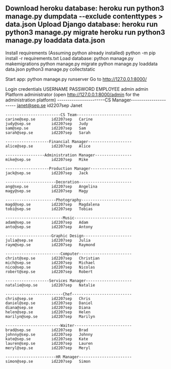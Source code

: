 Download heroku database:
	heroku run python3 manage.py dumpdata --exclude contenttypes > data.json
Upload Django database:
	heroku run python3 manage.py migrate
	heroku run python3 manage.py loaddata data.json
-------------------------------------------------------------------------------	
Install requirements
	(Assuming python already installed)
	python -m pip install -r requirements.txt
Load database:
	python manage.py makemigrations
	python manage.py migrate
	python manage.py loaddata data.json
	python3 manage.py collectstatic

Start app:
	python manage.py runserver
	Go to http://127.0.0.1:8000/

Login credentials
	USERNAME			PASSWORD	EMPLOYEE
	admin				admin       Platform administrator
	(open http://127.0.0.1:8000/admin for the administration platform)
	-----------------------CS Manager----------------------
	janet@sep.se		id2207sep   Janet

	------------------------CS Team------------------------
	carine@sep.se		id2207sep   Carine
	judy@sep.se		    id2207sep   Judy
	sam@sep.se		    id2207sep   Sam
	sarah@sep.se		id2207sep   Sarah

	-------------------Financial Manager-------------------
	alice@sep.se		id2207sep   Alice

	-----------------Administration Manager----------------
	mike@sep.se		    id2207sep   Mike

	-------------------Production Manager------------------
	jack@sep.se		    id2207sep   Jack

	----------------------Decoration-----------------------
	ang@sep.se		    id2207sep   Angelina
	magy@sep.se		    id2207sep   Magy

	----------------------Photography----------------------
	magd@sep.se		    id2207sep   Magdalena
	tobi@sep.se         id2207sep   Tobias

	-------------------------Music-------------------------
	adam@sep.se		    id2207sep   Adam
	anto@sep.se		    id2207sep   Antony

	--------------------Graphic Design---------------------
	julia@sep.se		id2207sep   Julia
	raym@sep.se		    id2207sep   Raymond

	------------------------Computer-----------------------
	christ@sep.se		id2207sep   Christian
	mich@sep.se		    id2207sep   Michael
	nico@sep.se		    id2207sep   Nicolas
	robert@sep.se		id2207sep   Robert
			
	-------------------Services Manager--------------------
	natalie@sep.se		id2207sep   Natalie

	-------------------------Chef--------------------------
	chris@sep.se		id2207sep   Chris
	daniel@sep.se		id2207sep   Daniel
	diana@sep.se		id2207sep   Diana
	helen@sep.se		id2207sep   Helen
	marilyn@sep.se		id2207sep   Marilyn

	------------------------Waiter-------------------------
	brad@sep.se		    id2207sep   Brad
	johnny@sep.se		id2207sep   Johnny
	kate@sep.se		    id2207sep   Kate
	lauren@sep.se		id2207sep   Lauren
	meryl@sep.se		id2207sep   Meryl

	----------------------HR Manager-----------------------
	simon@sep.se		id2207sep   Simon
	

	






